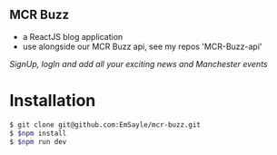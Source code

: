 ## MCR Buzz

  - a ReactJS blog application
  - use alongside our MCR Buzz api, see my repos 'MCR-Buzz-api'

_SignUp, logIn and add all your exciting news and Manchester events_

# Installation

```sh
$ git clone git@github.com:EmSayle/mcr-buzz.git
$ $npm install
$ $npm run dev
```
